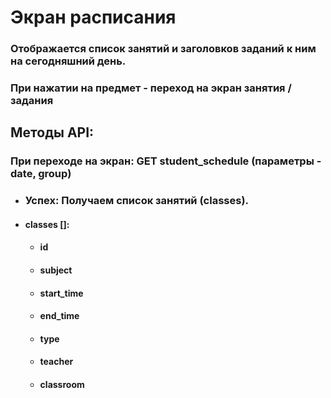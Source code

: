 # Экран расписания
### Отображается список занятий и заголовков заданий к ним на сегодняшний день.
### При нажатии на предмет - переход на экран занятия / задания
## Методы API:
### При переходе на экран: GET student_schedule (параметры - date, group)
- ### Успех: Получаем список занятий (classes).
- #### classes []:
    - #### id
    - #### subject
    - #### start_time
    - #### end_time
    - #### type
    - #### teacher
    - #### classroom